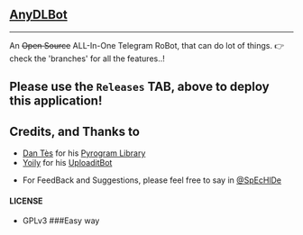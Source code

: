 ## [AnyDLBot](https://telegram.dog/AnyDLBot)
---

An ~~Open Source~~ ALL-In-One Telegram RoBot, that can do lot of things.
👉 check the 'branches' for all the features..!

## Please use the `Releases` TAB, above to deploy this application!

## Credits, and Thanks to

* [Dan Tès](https://telegram.dog/haskell) for his [Pyrogram Library](https://github.com/pyrogram/pyrogram)
* [Yoily](https://telegram.dog/YoilyL) for his [UploaditBot](https://telegram.dog/UploaditBot)


- For FeedBack and Suggestions, please feel free to say in [@SpEcHlDe](https://telegram.dog/ThankTelegram)

#### LICENSE
- GPLv3
###Easy way
